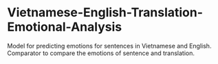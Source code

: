 # Vietnamese-English-Translation-Emotional-Analysis

Model for predicting emotions for sentences in Vietnamese and English. Comparator to compare the emotions of sentence and translation.
